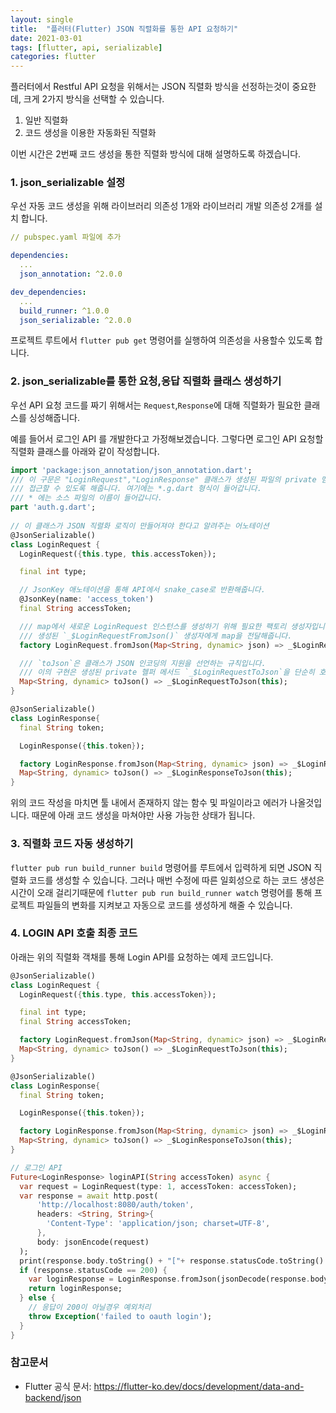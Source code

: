 ```yaml
---
layout: single
title:  "플러터(Flutter) JSON 직렬화를 통한 API 요청하기"
date: 2021-03-01
tags: [flutter, api, serializable]
categories: flutter
---
```


플러터에서 Restful API 요청을 위해서는 JSON 직렬화 방식을 선정하는것이 중요한데, 크게 2가지 방식을 선택할 수 있습니다.

1. 일반 직렬화
2. 코드 생성을 이용한 자동화된 직렬화

이번 시간은 2번째 코드 생성을 통한 직렬화 방식에 대해 설명하도록 하겠습니다.

### 1. json_serializable 설정

우선 자동 코드 생성을 위해 라이브러리 의존성 1개와 라이브러리 개발 의존성 2개를 설치 합니다.

```yaml
// pubspec.yaml 파일에 추가

dependencies:
  ...
  json_annotation: ^2.0.0

dev_dependencies:
  ...
  build_runner: ^1.0.0
  json_serializable: ^2.0.0
```
프로젝트 루트에서 `flutter pub get` 명령어를 실행하여 의존성을 사용할수 있도록 합니다.

### 2. json_serializable를 통한 요청,응답 직렬화 클래스 생성하기

우선 API 요청 코드를 짜기 위해서는 `Request`,`Response`에 대해 직렬화가 필요한 클래스를 싱성해줍니다.

예를 들어서 로그인 API 를 개발한다고 가정해보겠습니다. 그렇다면 로그인 API 요청할 직렬화 클래스를 아래와 같이 작성합니다.

```dart
import 'package:json_annotation/json_annotation.dart';
/// 이 구문은 "LoginRequest","LoginResponse" 클래스가 생성된 파일의 private 멤버들을
/// 접근할 수 있도록 해줍니다. 여기에는 *.g.dart 형식이 들어갑니다.
/// * 에는 소스 파일의 이름이 들어갑니다.
part 'auth.g.dart';
        
// 이 클래스가 JSON 직렬화 로직이 만들어져야 한다고 알려주는 어노테이션
@JsonSerializable()
class LoginRequest {
  LoginRequest({this.type, this.accessToken});

  final int type;

  // JsonKey 애노테이션을 통해 API에서 snake_case로 반환해줍니다.
  @JsonKey(name: 'access_token')
  final String accessToken;

  /// map에서 새로운 LoginRequest 인스턴스를 생성하기 위해 필요한 팩토리 생성자입니다.
  /// 생성된 `_$LoginRequestFromJson()` 생성자에게 map을 전달해줍니다.
  factory LoginRequest.fromJson(Map<String, dynamic> json) => _$LoginRequestFromJson(json);

  /// `toJson`은 클래스가 JSON 인코딩의 지원을 선언하는 규칙입니다.
  /// 이의 구현은 생성된 private 헬퍼 메서드 `_$LoginRequestToJson`을 단순히 호출합니다.
  Map<String, dynamic> toJson() => _$LoginRequestToJson(this);
}

@JsonSerializable()
class LoginResponse{
  final String token;

  LoginResponse({this.token});

  factory LoginResponse.fromJson(Map<String, dynamic> json) => _$LoginResponseFromJson(json);
  Map<String, dynamic> toJson() => _$LoginResponseToJson(this);
}

```

위의 코드 작성을 마치면 툴 내에서 존재하지 않는 함수 및 파일이라고 에러가 나올것입니다. 때문에 아래 코드 생성을 마쳐야만 사용 가능한 상태가 됩니다.

### 3. 직렬화 코드 자동 생성하기

`flutter pub run build_runner build` 명령어를 루트에서 입력하게 되면 JSON 직렬화 코드를 생성할 수 있습니다. 그러나 매번 수정에 따른 일회성으로 하는 코드 생성은 시간이 오래 걸리기때문에 
`flutter pub run build_runner watch` 명령어를 통해 프로젝트 파일들의 변화를 지켜보고 자동으로 코드를 생성하게 해줄 수 있습니다.

### 4. LOGIN API 호출 최종 코드 

아래는 위의 직렬화 객채를 통해 Login API를 요청하는 예제 코드입니다. 

```dart
@JsonSerializable()
class LoginRequest {
  LoginRequest({this.type, this.accessToken});

  final int type;
  final String accessToken;

  factory LoginRequest.fromJson(Map<String, dynamic> json) => _$LoginRequestFromJson(json);
  Map<String, dynamic> toJson() => _$LoginRequestToJson(this);
}

@JsonSerializable()
class LoginResponse{
  final String token;

  LoginResponse({this.token});

  factory LoginResponse.fromJson(Map<String, dynamic> json) => _$LoginResponseFromJson(json);
  Map<String, dynamic> toJson() => _$LoginResponseToJson(this);
}

// 로그인 API
Future<LoginResponse> loginAPI(String accessToken) async {
  var request = LoginRequest(type: 1, accessToken: accessToken);
  var response = await http.post(
      'http://localhost:8080/auth/token',
      headers: <String, String>{
        'Content-Type': 'application/json; charset=UTF-8',
      },
      body: jsonEncode(request)
  );
  print(response.body.toString() + "["+ response.statusCode.toString() +"]");
  if (response.statusCode == 200) {
    var loginResponse = LoginResponse.fromJson(jsonDecode(response.body));
    return loginResponse;
  } else {
    // 응답이 200이 아닐경우 예외처리
    throw Exception('failed to oauth login');
  }
}
```

### 참고문서
- Flutter 공식 문서: <https://flutter-ko.dev/docs/development/data-and-backend/json>
